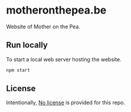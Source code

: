 # motheronthepea.be

Website of Mother on the Pea.

## Run locally

To start a local web server hosting the website.

```bash
npm start
```

## License

Intentionally, [No license](https://choosealicense.com/no-permission/) is
provided for this repo.
